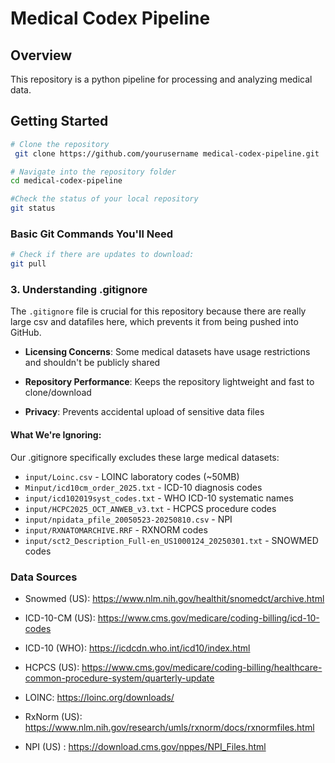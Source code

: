 # Medical Codex Pipeline

## Overview
This repository is a python pipeline for processing and analyzing medical data.

## Getting Started

```bash
# Clone the repository
 git clone https://github.com/yourusername medical-codex-pipeline.git

# Navigate into the repository folder
cd medical-codex-pipeline

#Check the status of your local repository
git status
```

### Basic Git Commands You'll Need
```bash
# Check if there are updates to download:
git pull
```
### 3. Understanding .gitignore
The `.gitignore` file is crucial for this repository because there are really large csv and datafiles here, which prevents it from being pushed into GitHub.

- **Licensing Concerns**: Some medical datasets have usage restrictions and shouldn't be publicly shared


- **Repository Performance**: Keeps the repository lightweight and fast to clone/download


- **Privacy**: Prevents accidental upload of sensitive data files

#### What We're Ignoring:
Our .gitignore specifically excludes these large medical datasets:
- `input/Loinc.csv` - LOINC laboratory codes (~50MB)
- `Minput/icd10cm_order_2025.txt` - ICD-10 diagnosis codes
- `input/icd102019syst_codes.txt` - WHO ICD-10 systematic names
- `input/HCPC2025_OCT_ANWEB_v3.txt` - HCPCS procedure codes
- `input/npidata_pfile_20050523-20250810.csv` - NPI 
- `input/RXNATOMARCHIVE.RRF` - RXNORM codes
- `input/sct2_Description_Full-en_US1000124_20250301.txt` - SNOWMED codes


### Data Sources
- Snowmed (US): https://www.nlm.nih.gov/healthit/snomedct/archive.html

- ICD-10-CM (US): https://www.cms.gov/medicare/coding-billing/icd-10-codes 

- ICD-10 (WHO): https://icdcdn.who.int/icd10/index.html 

- HCPCS (US): https://www.cms.gov/medicare/coding-billing/healthcare-common-procedure-system/quarterly-update 

- LOINC: https://loinc.org/downloads/ 

- RxNorm (US): https://www.nlm.nih.gov/research/umls/rxnorm/docs/rxnormfiles.html 

- NPI (US) : https://download.cms.gov/nppes/NPI_Files.html 


